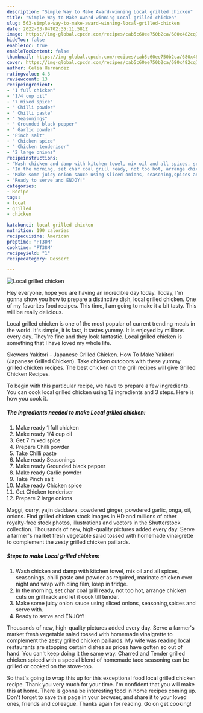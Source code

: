 ```yaml
---
description: "Simple Way to Make Award-winning Local grilled chicken"
title: "Simple Way to Make Award-winning Local grilled chicken"
slug: 563-simple-way-to-make-award-winning-local-grilled-chicken
date: 2022-03-04T02:35:11.581Z
image: https://img-global.cpcdn.com/recipes/cab5c60ee750b2ca/680x482cq70/local-grilled-chicken-recipe-main-photo.jpg
hideToc: false
enableToc: true
enableTocContent: false
thumbnail: https://img-global.cpcdn.com/recipes/cab5c60ee750b2ca/680x482cq70/local-grilled-chicken-recipe-main-photo.jpg
cover: https://img-global.cpcdn.com/recipes/cab5c60ee750b2ca/680x482cq70/local-grilled-chicken-recipe-main-photo.jpg
author: Celia Hernandez
ratingvalue: 4.3
reviewcount: 13
recipeingredient:
- "1 full chicken"
- "1/4 cup oil"
- "7 mixed spice"
- " Chilli powder"
- " Chilli paste"
- " Seasonings"
- " Grounded black pepper"
- " Garlic powder"
- "Pinch salt"
- " Chicken spice"
- " Chicken tenderiser"
- "2 large onions"
recipeinstructions:
- "Wash chicken and damp with kitchen towel, mix oil and all spices, seasonings, chilli paste and powder as required, marinate chicken over night and wrap with cling film, keep in fridge."
- "In the morning, set char coal grill ready, not too hot, arrange chicken cuts on grill rack and let it cook till tender."
- "Make some juicy onion sauce using sliced onions, seasoning,spices and serve with."
- "Ready to serve and ENJOY!"
categories:
- Recipe
tags:
- local
- grilled
- chicken

katakunci: local grilled chicken 
nutrition: 190 calories
recipecuisine: American
preptime: "PT30M"
cooktime: "PT38M"
recipeyield: "1"
recipecategory: Dessert

---
```



![Local grilled chicken](https://img-global.cpcdn.com/recipes/cab5c60ee750b2ca/680x482cq70/local-grilled-chicken-recipe-main-photo.jpg)

Hey everyone, hope you are having an incredible day today. Today, I'm gonna show you how to prepare a distinctive dish, local grilled chicken. One of my favorites food recipes. This time, I am going to make it a bit tasty. This will be really delicious.

Local grilled chicken is one of the most popular of current trending meals in the world. It's simple, it is fast, it tastes yummy. It is enjoyed by millions every day. They're fine and they look fantastic. Local grilled chicken is something that I have loved my whole life.

Skewers Yakitori - Japanese Grilled Chicken. How To Make Yakitori (Japanese Grilled Chicken). Take chicken outdoors with these yummy grilled chicken recipes. The best chicken on the grill recipes will give Grilled Chicken Recipes.


To begin with this particular recipe, we have to prepare a few ingredients. You can cook local grilled chicken using 12 ingredients and 3 steps. Here is how you cook it.

<!--inarticleads1-->

##### The ingredients needed to make Local grilled chicken:

1. Make ready 1 full chicken
1. Make ready 1/4 cup oil
1. Get 7 mixed spice
1. Prepare  Chilli powder
1. Take  Chilli paste
1. Make ready  Seasonings
1. Make ready  Grounded black pepper
1. Make ready  Garlic powder
1. Take Pinch salt
1. Make ready  Chicken spice
1. Get  Chicken tenderiser
1. Prepare 2 large onions


Maggi, curry, yajin daddawa, powdered ginger, powdered garlic, onga, oil, onions. Find grilled chicken stock images in HD and millions of other royalty-free stock photos, illustrations and vectors in the Shutterstock collection. Thousands of new, high-quality pictures added every day. Serve a farmer&#39;s market fresh vegetable salad tossed with homemade vinaigrette to complement the zesty grilled chicken paillards. 

<!--inarticleads2-->

##### Steps to make Local grilled chicken:

1. Wash chicken and damp with kitchen towel, mix oil and all spices, seasonings, chilli paste and powder as required, marinate chicken over night and wrap with cling film, keep in fridge.
1. In the morning, set char coal grill ready, not too hot, arrange chicken cuts on grill rack and let it cook till tender.
1. Make some juicy onion sauce using sliced onions, seasoning,spices and serve with.
1. Ready to serve and ENJOY!

Thousands of new, high-quality pictures added every day. Serve a farmer&#39;s market fresh vegetable salad tossed with homemade vinaigrette to complement the zesty grilled chicken paillards. My wife was reading local restaurants are stopping certain dishes as prices have gotten so out of hand. You can&#39;t keep doing it the same way. Charred and Tender grilled chicken spiced with a special blend of homemade taco seasoning can be grilled or cooked on the stove-top. 

So that's going to wrap this up for this exceptional food local grilled chicken recipe. Thank you very much for your time. I'm confident that you will make this at home. There is gonna be interesting food in home recipes coming up. Don't forget to save this page in your browser, and share it to your loved ones, friends and colleague. Thanks again for reading. Go on get cooking!
